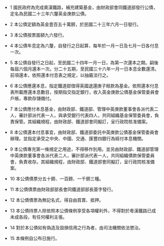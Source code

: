 * 1 國民政府為完成奧漢鐵路，補充建築基金，由財政部會同鐵道部發行公債，定名為民國二十三年六釐英金庚款公債。

* 2 本公債定額為英金壹百五十萬鎊，於民國二十三年六月一日發行。

* 3 本公債按票面額九六發行。

* 4 本公債年息定為六釐，自發行之日起算，每年於一月一日及七月一日各付息一次。

* 5 本公債自發行之日起，至民國二十四年一月一日，為第一次還本之期。嗣後每屆六個月還本一次。分二十五期，至民國三十六年一月一日本息全數還清。前項還本，依照還本付息表之規定，以抽籤法行之。

* 6 本公債應還本息，指定鐵道部借得英國退還庚子賠款為基金。依照還本付息表所載應還本息數目，按期指交指定銀行，收入英金庚款公債基金保管委員會戶帳，專款存儲備付。

* 7 本公債應付本息基金，由財政部、鐵道部、管理中英庚款董事會各派代表二人，審計部派代表一人，與承受銀行代表四人，共同組織基金保管委員會，負責保管。其組織規程，由財政部、鐵道部會同擬訂，呈行政院核准備案。

* 8 本公債還本付息事宜，由財政部、鐵道部委託中英庚款公債基金保管委員會辦理。並指定承受之中央、中國、交通、匯豐四銀行為經付本息機關。

* 9 本公債專充第一條規定之用途，不得移作別用。並另由財政部、鐵道部管理中英庚款董事會各派代表二人，審計部派代表一人，共同組織債款保管委員會，負責收存。其組織規程，由財政部、鐵道部會同擬訂，呈行政院核准備案。

* 10 本公債債票分五十鎊、一百鎊、一千鎊三種。

* 11 本公債債票由財政部部長會同鐵道部部長簽字發行。

* 12 本公債債票為無記名式，得自由買賣、抵押。

* 13 本公債持票人除依照本公債條例享受各項權利外，不得對於粵漢鐵路已成未成各段，有任何權利主張。

* 14 對於本公債如有偽造及毀損信用之行為者，由司法機關依法懲治。

* 15 本條例自公布日施行。

